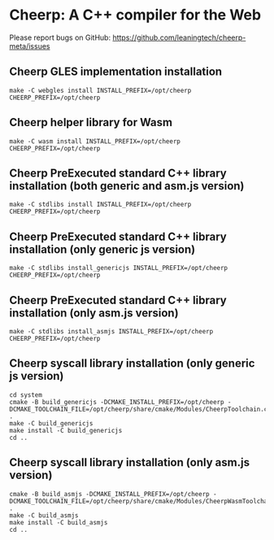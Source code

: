 Cheerp: A C++ compiler for the Web
==================================

Please report bugs on GitHub:
https://github.com/leaningtech/cheerp-meta/issues

Cheerp GLES implementation installation
---------------------------------------

```
make -C webgles install INSTALL_PREFIX=/opt/cheerp CHEERP_PREFIX=/opt/cheerp
```

Cheerp helper library for Wasm
---------------------------------------

```
make -C wasm install INSTALL_PREFIX=/opt/cheerp CHEERP_PREFIX=/opt/cheerp
```

Cheerp PreExecuted standard C++ library installation (both generic and asm.js version)
----------------------------------------------------

```
make -C stdlibs install INSTALL_PREFIX=/opt/cheerp CHEERP_PREFIX=/opt/cheerp
```

Cheerp PreExecuted standard C++ library installation (only generic js version)
----------------------------------------------------

```
make -C stdlibs install_genericjs INSTALL_PREFIX=/opt/cheerp CHEERP_PREFIX=/opt/cheerp
```

Cheerp PreExecuted standard C++ library installation (only asm.js version)
----------------------------------------------------

```
make -C stdlibs install_asmjs INSTALL_PREFIX=/opt/cheerp CHEERP_PREFIX=/opt/cheerp
```

Cheerp syscall library installation (only generic js version)
---------------------------------------

```
cd system
cmake -B build_genericjs -DCMAKE_INSTALL_PREFIX=/opt/cheerp -DCMAKE_TOOLCHAIN_FILE=/opt/cheerp/share/cmake/Modules/CheerpToolchain.cmake .
make -C build_genericjs
make install -C build_genericjs
cd ..
```

Cheerp syscall library installation (only asm.js version)
---------------------------------------

```
cmake -B build_asmjs -DCMAKE_INSTALL_PREFIX=/opt/cheerp -DCMAKE_TOOLCHAIN_FILE=/opt/cheerp/share/cmake/Modules/CheerpWasmToolchain.cmake .
make -C build_asmjs
make install -C build_asmjs
cd ..
```

